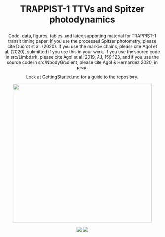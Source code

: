 
<h1>
  <p align="center">
  TRAPPIST-1 TTVs and Spitzer photodynamics
  </p>
</h1>
<p align="center">
Code, data, figures, tables, and latex supporting material for TRAPPIST-1 transit timing paper.
If you use the processed Spitzer photometry, please cite Ducrot et al. (2020).
If you use the markov chains, please cite Agol et al. (2020), submitted if you use this in your 
work.  If you use the source code in src/Limbdark, please cite Agol et al. 2019, AJ, 159:123, and 
if you use the source code in src/NbodyGradient, please cite Agol & Hernandez 2020, in prep.
  </p>
<p align="center">
Look at GettingStarted.md for a guide to the repository.
  </p>
 <p align="center">
 
 <img width = "450" src="https://github.com/ericagol/TRAPPIST1_Spitzer/blob/master/Google_Doodle_TRAPPIST1.jpg?raw=true"/>
 </p>
 
 <p align="center">
  <a href="https://docs.google.com/viewer?url=https://github.com/ericagol/TRAPPIST1_Spitzer/raw/master-pdf/tex/refining_trappist1_ttvs.pdf"><img src="https://img.shields.io/badge/read-the_paper-brightgreen.svg?style=flat"/></a> <a href="https://travis-ci.org/github/ericagol/TRAPPIST1_Spitzer/"><img src ="https://travis-ci.org/ericagol/TRAPPIST1_Spitzer.svg?branch=master"/></a></p>
